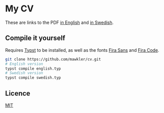 # My CV

These are links to the PDF [in English](./english.pdf) and [in Swedish](./swedish.pdf).

## Compile it yourself

Requires [Typst](https://github.com/typst/typst) to be installed, as well as the fonts [Fira Sans](https://github.com/mozilla/Fira) and [Fira Code](https://github.com/tonsky/FiraCode).

```sh
git clone https://github.com/mawkler/cv.git
# English version
typst compile english.typ
# Swedish version
typst compile swedish.typ
```

## Licence

[MIT](./LICENSE)
